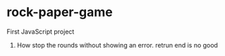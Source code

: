 # rock-paper-game
First JavaScript project



1. How stop the rounds without showing an error. 
    retrun end is no good


